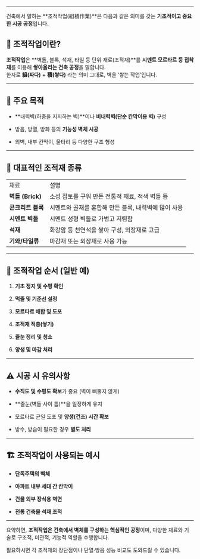 
---
건축에서 말하는 **조적작업(組積作業)**은 다음과 같은 의미를 갖는 **기초적이고 중요한 시공 공정**입니다.

## 🧱 조적작업이란?

**조적작업**은 **벽돌, 블록, 석재, 타일 등 단위 재료(조적재)**를 **시멘트 모르타르 등 접착재**를 이용해 **쌓아올리는 건축 공정**을 말합니다.  
한자로 **組(짜다)** + **積(쌓다)** 라는 의미 그대로, 벽을 ‘쌓는 작업’입니다.

---

## 🔨 주요 목적

- **내력벽(하중을 지지하는 벽)**이나 **비내력벽(단순 칸막이용 벽)** 구성
    
- 방음, 방열, 방화 등의 **기능성 벽체 시공**
    
- 외벽, 내부 칸막이, 울타리 등 다양한 구조 형성
    

---

## 🧱 대표적인 조적재 종류

|   |   |
|---|---|
|재료|설명|
|**벽돌 (Brick)**|소성 점토를 구워 만든 전통적 재료, 적색 벽돌 등|
|**콘크리트 블록**|시멘트와 골재를 혼합해 만든 블록, 내력벽에 많이 사용|
|**시멘트 벽돌**|시멘트 성형 벽돌로 가볍고 저렴함|
|**석재**|화강암 등 천연석을 쌓아 구성, 외장재로 고급|
|**기와/타일류**|마감재 또는 외장재로 사용 가능|

---

## 🧱 조적작업 순서 (일반 예)

1. **기초 정지 및 수평 확인**
    
2. **먹줄 및 기준선 설정**
    
3. **모르타르 배합 및 도포**
    
4. **조적재 적층(쌓기)**
    
5. **줄눈 정리 및 청소**
    
6. **양생 및 마감 처리**
    

---

## ⚠️ 시공 시 유의사항

- **수직도 및 수평도 확보**가 중요 (벽이 삐뚤지 않게)
    
- **줄눈(벽돌 사이 틈)**을 일정하게 유지
    
- 모르타르 균일 도포 및 **양생(건조) 시간 확보**
    
- 방수, 방습이 필요한 경우 **별도 처리**
    

---

## 🏗️ 조적작업이 사용되는 예시

- **단독주택의 벽체**
    
- **아파트 내부 세대 간 칸막이**
    
- **건물 외부 장식용 벽면**
    
- **전통 건축물 석재 조적**
    

---

요약하면, **조적작업은 건축에서 벽체를 구성하는 핵심적인 공정**이며, 다양한 재료와 기술로 구조적, 미관적, 기능적 역할을 수행합니다.

필요하시면 각 조적재의 장단점이나 단열·방음 성능 비교도 도와드릴 수 있습니다.